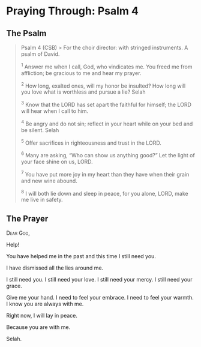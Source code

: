 # Praying Through: Psalm 4

## The Psalm

>Psalm 4 (CSB)  >
><sup></sup> For the choir director: with stringed instruments. A psalm of David. 
>
><sup>1</sup> Answer me when I call, God, who vindicates me. You freed me from affliction; be gracious to me and hear my prayer. 
>
><sup>2</sup> How long, exalted ones, will my honor be insulted? How long will you love what is worthless and pursue a lie? Selah 
>
><sup>3</sup> Know that the LORD has set apart the faithful for himself; the LORD will hear when I call to him. 
>
><sup>4</sup> Be angry and do not sin; reflect in your heart while on your bed and be silent. Selah 
>
><sup>5</sup> Offer sacrifices in righteousness and trust in the LORD. 
>
><sup>6</sup> Many are asking, “Who can show us anything good?” Let the light of your face shine on us, LORD. 
>
><sup>7</sup> You have put more joy in my heart than they have when their grain and new wine abound. 
>
><sup>8</sup> I will both lie down and sleep in peace, for you alone, LORD, make me live in safety.

## The Prayer

<div style="font-variant: small-caps;">
  Dear God,
</div>


Help!

You have helped me in the past and this time I still need you.

I have dismissed all the lies around me.

I still need you.
I still need your love.
I still need your mercy.
I still need your grace.

Give me your hand.
I need to feel your embrace.
I need to feel your warmth.
I know you are always with me.

Right now, I will lay in peace.

Because you are with me.

Selah.
